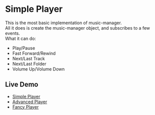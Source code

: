 # Simple Player

This is the most basic implementation of music-manager.  
All it does is create the music-manager object, and subscribes to a few events.  
What it can do:  
- Play/Pause
- Fast Forward/Rewind
- Next/Last Track
- Next/Last Folder
- Volume Up/Volume Down

## Live Demo

* [Simple Player](https://kenanturner.github.io/music-manager/simple_player/index.html)
* [Advanced Player](https://kenanturner.github.io/music-manager/advanced_player/index.html)
* [Fancy Player](https://kenanturner.github.io/music-manager/fancy_player/index.html)